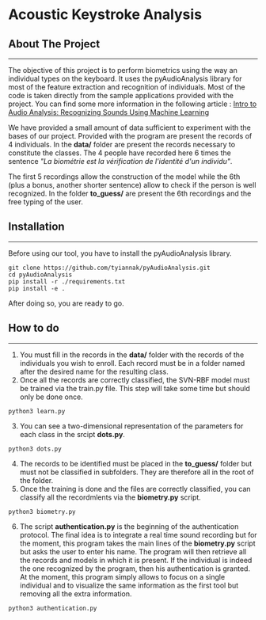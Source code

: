 # Acoustic Keystroke Analysis
## About The Project
***

The objective of this project is to perform biometrics using the way an individual types on the keyboard. 
It uses the pyAudioAnalysis library for most of the feature extraction and recognition of individuals. Most of the code is taken directly from the sample applications provided with the project. You can find some more information in the following article :
[Intro to Audio Analysis: Recognizing Sounds Using Machine Learning](https://hackernoon.com/intro-to-audio-analysis-recognizing-sounds-using-machine-learning-qy2r3ufl)

We have provided a small amount of data sufficient to experiment with the bases of our project. Provided with the program are present the records of 4 individuals.
In the **data/** folder are present the records necessary to constitute the classes. The 4 people have recorded here 6 times the sentence *"La biométrie est la vérification de l'identité d'un individu"*. 

The first 5 recordings allow the construction of the model while the 6th (plus a bonus, another shorter sentence) allow to check if the person is well recognized.
In the folder **to_guess/** are present the 6th recordings and the free typing of the user. 


## Installation
***
Before using our tool, you have to install the pyAudioAnalysis library.
```
git clone https://github.com/tyiannak/pyAudioAnalysis.git
cd pyAudioAnalysis
pip install -r ./requirements.txt
pip install -e .
```

After doing so, you are ready to go. 

## How to do
***
1. You must fill in the records in the **data/** folder with the records of the individuals you wish to enroll. Each record must be in a folder named after the desired name for the resulting class.
2. Once all the records are correctly classified, the SVN-RBF model must be trained via the train.py file. This step will take some time but should only be done once.

```
python3 learn.py
```
3. You can see a two-dimensional representation of the parameters for each class in the srcipt **dots.py**.
```
python3 dots.py
```
4. The records to be identified must be placed in the **to_guess/** folder but must not be classified in subfolders. They are therefore all in the root of the folder. 
5. Once the training is done and the files are correctly classified, you can classify all the recordmlents via the **biometry.py** script.
```
python3 biometry.py
``` 
6. The script **authentication.py** is the beginning of the authentication protocol. The final idea is to integrate a real time sound recording but for the moment, this program takes the main lines of the **biometry.py** script but asks the user to enter his name. The program will then retrieve all the records and models in which it is present. If the individual is indeed the one recognized by the program, then his authentication is granted. At the moment, this program simply allows to focus on a single individual and to visualize the same information as the first tool but removing all the extra information. 
```
python3 authentication.py
``` 

